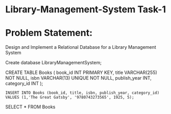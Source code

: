 # Library-Management-System Task-1
# Problem Statement:
Design and Implement a Relational Database for a Library Management System

Create database LibraryManagementSystem;

CREATE TABLE Books (
    book_id INT PRIMARY KEY,
    title VARCHAR(255) NOT NULL,
    isbn VARCHAR(13) UNIQUE NOT NULL,
    publish_year INT,
    category_id INT
    );
    
    INSERT INTO Books (book_id, title, isbn, publish_year, category_id)
    VALUES (1,'The Great Gatsby', '9780743273565', 1925, 5);

SELECT * FROM Books



